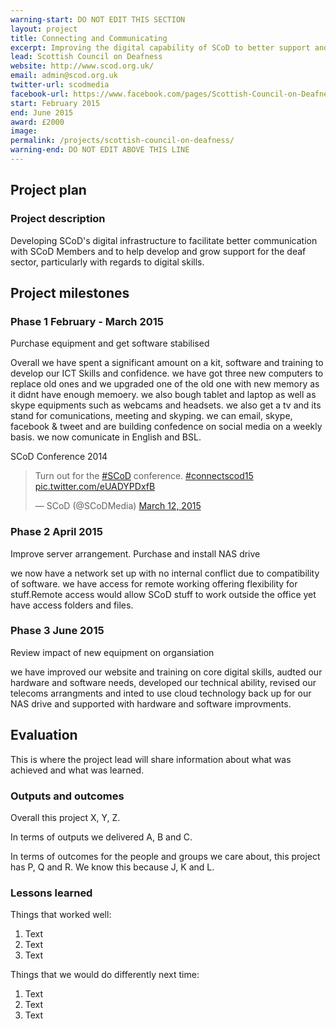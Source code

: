 ```yaml
---
warning-start: DO NOT EDIT THIS SECTION
layout: project
title: Connecting and Communicating
excerpt: Improving the digital capability of SCoD to better support and communicate with members
lead: Scottish Council on Deafness
website: http://www.scod.org.uk/
email: admin@scod.org.uk
twitter-url: scodmedia
facebook-url: https://www.facebook.com/pages/Scottish-Council-on-Deafness-SCoD/753972261325368?fref=ts
start: February 2015
end: June 2015
award: £2000
image:
permalink: /projects/scottish-council-on-deafness/
warning-end: DO NOT EDIT ABOVE THIS LINE
---
```


## Project plan

### Project description

Developing SCoD's digital infrastructure to facilitate better communication with SCoD Members and to help develop and grow support for the deaf sector, particularly with regards to digital skills. 


## Project milestones

### Phase 1 February - March 2015
Purchase equipment and get software stabilised

Overall we have spent a significant amount  on a kit, software and training to develop our ICT Skills and confidence.
we have got three new computers to replace old ones and we upgraded one of the old one with new memory as it didnt have enough memoery. we also bough tablet and laptop as well as skype equipments such as webcams and headsets. we also get a tv and its stand for comunications, meeting and skyping.
we can email, skype, facebook & tweet and are building confedence on social media on a weekly basis. we now comunicate in English and BSL.

SCoD Conference 2014 

<blockquote class="twitter-tweet" lang="en"><p lang="en" dir="ltr">Turn out for the <a href="https://twitter.com/hashtag/SCoD?src=hash">#SCoD</a> conference. <a href="https://twitter.com/hashtag/connectscod15?src=hash">#connectscod15</a> <a href="http://t.co/eUADYPDxfB">pic.twitter.com/eUADYPDxfB</a></p>&mdash; SCoD (@SCoDMedia) <a href="https://twitter.com/SCoDMedia/status/575969017229385729">March 12, 2015</a></blockquote>
<script async src="//platform.twitter.com/widgets.js" charset="utf-8"></script>

### Phase 2 April 2015
Improve server arrangement. Purchase and install NAS drive 

we now have a network set up with no internal conflict due to compatibility of software. we have access for remote working offering flexibility for stuff.Remote access would allow SCoD stuff to work outside the office yet have access folders and files.



### Phase 3 June 2015
Review impact of new equipment on organsiation

we have improved our website and training on core digital skills, audted our hardware and software needs, developed our technical ability, revised our telecoms arrangments and inted to use cloud technology back up for our NAS drive  and supported with hardware and software improvments. 
## Evaluation

This is where the project lead will share information about what was achieved and what was learned.

### Outputs and outcomes

Overall this project X, Y, Z.

In terms of outputs we delivered A, B and C.

In terms of outcomes for the people and groups we care about, this project has P, Q and R. We know this because J, K and L.

### Lessons learned

Things that worked well:

1. Text
2. Text
3. Text

Things that we would do differently next time:

1. Text
2. Text
3. Text
